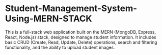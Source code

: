 # Student-Management-System-Using-MERN-STACK
This is a full-stack web application built on the MERN (MongoDB, Express, React, Node.js) stack, designed to manage student information. It includes basic CRUD (Create, Read, Update, Delete) operations, search and filtering functionality, and the ability to upload student images.
